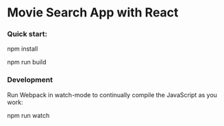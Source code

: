 # Movie Search App with React

### Quick start:

npm install

npm run build

### Development

Run Webpack in watch-mode to continually compile the JavaScript as you work:

npm run watch
